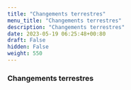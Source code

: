```yaml
---
title: "Changements terrestres"
menu_title: "Changements terrestres"
description: "Changements terrestres"
date: 2023-05-19 06:25:48+00:80
draft: False
hidden: False
weight: 550
---
```

### Changements terrestres
